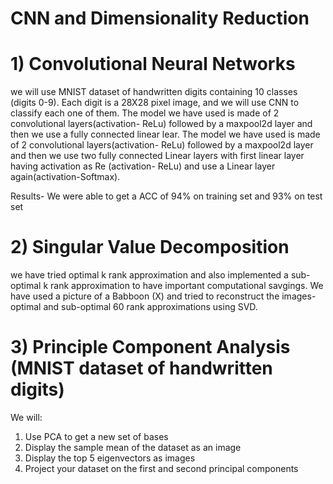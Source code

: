 # CNN and Dimensionality Reduction

# 1) Convolutional Neural Networks
we will use MNIST dataset of handwritten digits containing 10 classes (digits 0-9). Each digit is a 28X28 pixel image, and we will use CNN to classify each one of them. 
The model we have used is made of 2 convolutional layers(activation- ReLu) followed by a maxpool2d layer and then we use a fully connected linear lear. 
The model we have used is made of 2 convolutional layers(activation- ReLu) followed by a maxpool2d layer and then we use two fully connected Linear layers with first linear layer having activation as Re (activation- ReLu) and use a Linear layer again(activation-Softmax).

Results- 
We were able to get a ACC of 94% on training set and 93% on test set 



# 2) Singular Value Decomposition
we have tried optimal k rank approximation and also implemented a sub-optimal k rank approximation to have important computational savgings. 
We have used a picture of a Babboon (X) and tried to reconstruct the images- optimal  and sub-optimal 60 rank approximations using SVD. 


  
  
# 3) Principle Component Analysis (MNIST dataset of handwritten digits)
We will: 
1) Use PCA to get a new set of bases
2) Display the sample mean of the dataset as an image
3) Display the top 5 eigenvectors as images
4) Project your dataset on the first and second principal components 
